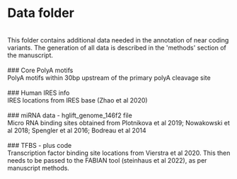 # Data folder <br />
<br /> 
This folder contains additional data needed in the annotation of near coding variants. The generation of all data is described in the 'methods' section of the manuscript. <br />
<br />
### Core PolyA motifs <br />
PolyA motifs within 30bp upstream of the primary polyA cleavage site <br />
<br />
### Human IRES info <br />
IRES locations from IRES base (Zhao et al 2020) <br />
<br />
### miRNA data - hglift_genome_146f2 file <br />
Micro RNA binding sites obtained from Plotnikova et al 2019; Nowakowski et al 2018; Spengler et al 2016; Bodreau et al 2014 <br />
<br />
### TFBS - plus code <br />
Transcription factor binding site locations from Vierstra et al 2020. This then needs to be passed to the FABIAN tool (steinhaus et al 2022), as per manuscript methods. <br />
<br />
<br />

